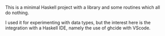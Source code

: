 This is a minimal Haskell project with a library and some routines which all do nothing. 

I used it for experimenting with data types, but the interest here is the integration with a Haskell IDE, namely the use of ghcide with VScode.

